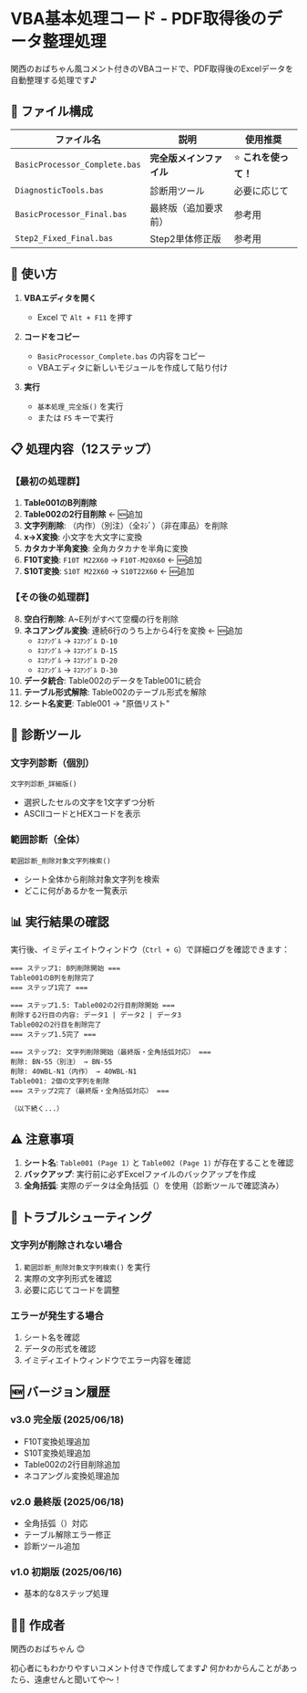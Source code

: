 # VBA基本処理コード - PDF取得後のデータ整理処理

関西のおばちゃん風コメント付きのVBAコードで、PDF取得後のExcelデータを自動整理する処理です♪

## 📁 ファイル構成

| ファイル名 | 説明 | 使用推奨 |
|------------|------|----------|
| `BasicProcessor_Complete.bas` | **完全版メインファイル** | ⭐ **これを使って！** |
| `DiagnosticTools.bas` | 診断用ツール | 必要に応じて |
| `BasicProcessor_Final.bas` | 最終版（追加要求前） | 参考用 |
| `Step2_Fixed_Final.bas` | Step2単体修正版 | 参考用 |

## 🚀 使い方

1. **VBAエディタを開く**
   - Excel で `Alt + F11` を押す

2. **コードをコピー**
   - `BasicProcessor_Complete.bas` の内容をコピー
   - VBAエディタに新しいモジュールを作成して貼り付け

3. **実行**
   - `基本処理_完全版()` を実行
   - または `F5` キーで実行

## 📋 処理内容（12ステップ）

### 【最初の処理群】
1. **Table001のB列削除**
2. **Table002の2行目削除** ← 🆕追加
3. **文字列削除**: （内作）（別注）（全ﾈｼﾞ）（非在庫品）を削除
4. **x→X変換**: 小文字を大文字に変換
5. **カタカナ半角変換**: 全角カタカナを半角に変換
6. **F10T変換**: `F10T M22X60` → `F10T-M20X60` ← 🆕追加
7. **S10T変換**: `S10T M22X60` → `S10T22X60` ← 🆕追加

### 【その後の処理群】
8. **空白行削除**: A~E列がすべて空欄の行を削除
9. **ネコアングル変換**: 連続6行のうち上から4行を変換 ← 🆕追加
   - `ﾈｺｱﾝｸﾞﾙ` → `ﾈｺｱﾝｸﾞﾙ D-10`
   - `ﾈｺｱﾝｸﾞﾙ` → `ﾈｺｱﾝｸﾞﾙ D-15`
   - `ﾈｺｱﾝｸﾞﾙ` → `ﾈｺｱﾝｸﾞﾙ D-20`
   - `ﾈｺｱﾝｸﾞﾙ` → `ﾈｺｱﾝｸﾞﾙ D-30`
10. **データ統合**: Table002のデータをTable001に統合
11. **テーブル形式解除**: Table002のテーブル形式を解除
12. **シート名変更**: Table001 → "原価リスト"

## 🔧 診断ツール

### 文字列診断（個別）
```vba
文字列診断_詳細版()
```
- 選択したセルの文字を1文字ずつ分析
- ASCIIコードとHEXコードを表示

### 範囲診断（全体）
```vba
範囲診断_削除対象文字列検索()
```
- シート全体から削除対象文字列を検索
- どこに何があるかを一覧表示

## 📊 実行結果の確認

実行後、イミディエイトウィンドウ（`Ctrl + G`）で詳細ログを確認できます：

```
=== ステップ1: B列削除開始 ===
Table001のB列を削除完了
=== ステップ1完了 ===

=== ステップ1.5: Table002の2行目削除開始 ===
削除する2行目の内容: データ1 | データ2 | データ3
Table002の2行目を削除完了
=== ステップ1.5完了 ===

=== ステップ2: 文字列削除開始（最終版・全角括弧対応） ===
削除: BN-55（別注） → BN-55
削除: 40WBL-N1（内作） → 40WBL-N1
Table001: 2個の文字列を削除
=== ステップ2完了（最終版・全角括弧対応） ===

（以下続く...）
```

## ⚠️ 注意事項

1. **シート名**: `Table001 (Page 1)` と `Table002 (Page 1)` が存在することを確認
2. **バックアップ**: 実行前に必ずExcelファイルのバックアップを作成
3. **全角括弧**: 実際のデータは全角括弧（）を使用（診断ツールで確認済み）

## 🐛 トラブルシューティング

### 文字列が削除されない場合
1. `範囲診断_削除対象文字列検索()` を実行
2. 実際の文字列形式を確認
3. 必要に応じてコードを調整

### エラーが発生する場合
1. シート名を確認
2. データの形式を確認
3. イミディエイトウィンドウでエラー内容を確認

## 🆕 バージョン履歴

### v3.0 完全版 (2025/06/18)
- F10T変換処理追加
- S10T変換処理追加
- Table002の2行目削除追加
- ネコアングル変換処理追加

### v2.0 最終版 (2025/06/18)
- 全角括弧（）対応
- テーブル解除エラー修正
- 診断ツール追加

### v1.0 初期版 (2025/06/16)
- 基本的な8ステップ処理

## 👩‍💻 作成者

関西のおばちゃん 😊

初心者にもわかりやすいコメント付きで作成してます♪
何かわからんことがあったら、遠慮せんと聞いてや〜！